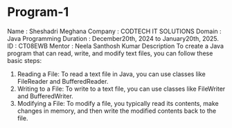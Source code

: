 # Program-1
Name     : Sheshadri Meghana
Company  :  CODTECH IT SOLUTIONS
Domain   :   Java Programming
Duration :  December20th, 2024 to January20th, 2025.
ID       : CT08EWB
Mentor   :  Neela Santhosh Kumar
                     Description 
 To create a Java program that can read, write, and modify text files, you can follow these basic steps:
1. Reading a File:
To read a text file in Java, you can use classes like FileReader and BufferedReader.
2. Writing to a File:
To write to a text file, you can use classes like FileWriter and BufferedWriter.
3. Modifying a File:
To modify a file, you typically read its contents, make changes in memory, and then write the modified contents back to the file.
